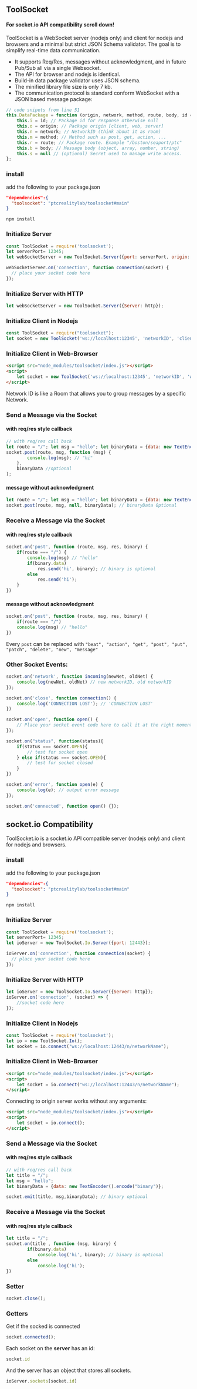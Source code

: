 ## ToolSocket
#### For socket.io API compatibility scroll down!
ToolSocket is a WebSocket server (nodejs only) and client for nodejs and browsers and a minimal but strict JSON Schema validator. The goal is to simplify real-time data communication.

+ It supports Req/Res, messages without acknowledgment, and in future Pub/Sub all via a single Websocket.
+ The API for browser and nodejs is identical.
+ Build-in data package validator uses JSON schema.
+ The minified library file size is only 7 kb.
+ The communication protocol is standard conform WebSocket with a JSON based message package:

````javascript
// code snipets from line 51
this.DataPackage = function (origin, network, method, route, body, id = null) {
    this.i = id; // Package id for response otherwise null
    this.o = origin; // Package origin [client, web, server]
    this.n = network; // NetworkID (think about it as room)
    this.m = method; // Method such as post, get, action, ...
    this.r = route; // Package route. Example "/boston/seaport/ptc"
    this.b = body; // Message body (object, array, number, string)
    this.s = null // (optional) Secret used to manage write access.
};
````

### install
add the following to your package.json
```json
"dependencies":{
  "toolsocket": "ptcrealitylab/toolsocket#main"
}
  ```
`npm install`

### Initialize Server
```javascript
const ToolSocket = require('toolsocket');
let serverPort= 12345;
let webSocketServer = new ToolSocket.Server({port: serverPort, origin: 'proxy'});

webSocketServer.on('connection', function connection(socket) {
  // place your socket code here
});
```

### Initialize Server with HTTP
```javascript
let webSocketServer = new ToolSocket.Server({Server: http});
```

### Initialize Client in Nodejs

```javascript
const ToolSocket = require("toolsocket");
let socket = new ToolSocket('ws://localhost:12345', 'networkID', 'client');
```

### Initialize Client in Web-Browser

```html
<script src="node_modules/toolsocket/index.js"></script>
<script>
    let socket = new ToolSocket('ws://localhost:12345', 'networkID', 'web');
</script>
```

Network ID is like a Room that allows you to group messages by a specific Network.

### Send a Message via the Socket
#### with req/res style callback
```javascript
// with req/res call back
let route = "/"; let msg = "hello"; let binaryData = {data: new TextEncoder().encode("binary")};
socket.post(route, msg, function (msg) {
        console.log(msg); // "hi"
    }, 
    binaryData //optional
);
```
#### message without acknowledgment 
```javascript
let route = "/"; let msg = "hello"; let binaryData = {data: new TextEncoder().encode("binary")};
socket.post(route, msg, null, binaryData); // binaryData Optional
```

### Receive a Message via the Socket
#### with req/res style callback
```javascript
socket.on('post', function (route, msg, res, binary) {
    if(route === "/") {
        console.log(msg) // "hello"
        if(binary.data) 
            res.send('hi', binary); // binary is optional
        else
            res.send('hi'); 
    }
}) 
``` 
#### message without acknowledgment
```javascript
socket.on('post', function (route, msg, res, binary) {
    if(route === "/")
    console.log(msg) // "hello"
}) 
``` 

Every ``post`` can be replaced with `"beat", "action", "get", "post", "put", "patch", "delete", "new", "message"`

### Other Socket Events:

```javascript
socket.on('network', function incoming(newNet, oldNet) {
    console.log(newNet, oldNet) // new networkID, old networkID
});

socket.on('close', function connection() {
    console.log('CONNECTION LOST'); // 'CONNECTION LOST'
})

socket.on('open', function open() {
    // Place your socket event code here to call it at the right moment.
});

socket.on("status", function(status){
    if(status === socket.OPEN){
        // test for socket open
    } else if(status === socket.OPEN){
        // test for socket closed
    }
})

socket.on('error', function open(e) {
    console.log(e); // output error message
});

socket.on('connected', function open() {});

```
## socket.io Compatibility
ToolSocket.io is a socket.io API compatible server (nodejs only) and client for nodejs and browsers.


### install
add the following to your package.json
```json
"dependencies":{
  "toolsocket": "ptcrealitylab/toolsocket#main"
}
  ```
`npm install`

### Initialize Server
```javascript
const ToolSocket = require('toolsocket');
let serverPort= 12345;
let ioServer = new ToolSocket.Io.Server({port: 12443});

ioServer.on('connection', function connection(socket) {
  // place your socket code here
});
```
### Initialize Server with HTTP
```javascript
let ioServer = new ToolSocket.Io.Server({Server: http});
ioServer.on('connection', (socket) => {
    //socket code here
});
```

### Initialize Client in Nodejs
```javascript
const ToolSocket = require('toolsocket');
let io = new ToolSocket.Io();
let socket = io.connect("ws://localhost:12443/n/networkName");
```

### Initialize Client in Web-Browser
```html
<script src="node_modules/toolsocket/index.js"></script>
<script>
    let socket = io.connect("ws://localhost:12443/n/networkName");
</script>
```
Connecting to origin server works without any arguments:
```html
<script src="node_modules/toolsocket/index.js"></script>
<script>
    let socket = io.connect();
</script>
```

### Send a Message via the Socket
#### with req/res style callback
```javascript
// with req/res call back
let title = "/";
let msg = "hello"; 
let binaryData = {data: new TextEncoder().encode("binary")};

socket.emit(title, msg,binaryData); // binary optional
```

### Receive a Message via the Socket
#### with req/res style callback
```javascript
let title = "/";
socket.on(title , function (msg, binary) {
        if(binary.data) 
            console.log('hi', binary); // binary is optional
        else
            console.log('hi');
}) 
```
### Setter

```javascript
socket.close();
```
### Getters
Get if the socked is connected
```javascript
socket.connected();
```
Each socket on the **server** has an id:
```javascript
socket.id
```
And the server has an object that stores all sockets.
```javascript
ioServer.sockets[socket.id]
```

